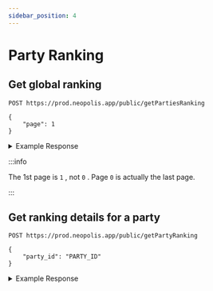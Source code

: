 ```yaml
---
sidebar_position: 4
---
```


# Party Ranking

## Get global ranking

```
POST https://prod.neopolis.app/public/getPartiesRanking

{
    "page": 1
}
```

<details>
<summary>Example Response</summary>
<p>

```
{
  "status": "ok",
  "success": {
    "ranking": [
      {
        "id": "PARTY_ID",
        "name": "Party Name",
        "score": 10000,
        "logo": "5_4_0",
        "level": 20,
        "members_count": 15,
        "members_max_bonus": 0,
        "city_id": "fr_Paris",
        "city_name": "Paris"
      },
      (...)
    ],
}
```

</p>
</details>

:::info

The 1st page is `1` , not `0` . Page `0` is actually the last page.

:::

## Get ranking details for a party

```
POST https://prod.neopolis.app/public/getPartyRanking

{
    "party_id": "PARTY_ID"
}
```

<details>
<summary>Example Response</summary>
<p>

```
{
  "status": "ok",
  "success": {
    "city": 1, // Ranking within the party's city
    "global": 1 // Global ranking
  }
}
```

</p>
</details>
